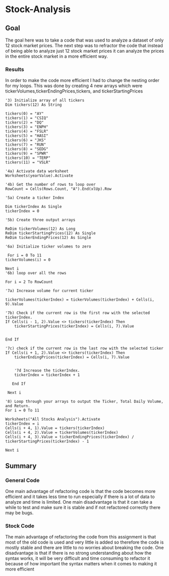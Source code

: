 # Stock-Analysis
## Goal
The goal here was to take a code that was used to analyze a dataset of only 12 stock market prices. The next step was to refractor the code that instead of being able to analyze just 12 stock market prices it can analyze the prices in the entire stock market in a more efficient way.
### Results 
In order to make the code more efficient I had to change the nesting order for my loops. This was done by creating 4 new arrays
which were tickerVolumes,tickerEndingPrices,tickers, and tickerStartingPrices

    
    '3) Initialize array of all tickers
    Dim tickers(12) As String

    tickers(0) = "AY"
    tickers(1) = "CSIQ"
    tickers(2) = "DQ"
    tickers(3) = "ENPH"
    tickers(4) = "FSLR"
    tickers(5) = "HASI"
    tickers(6) = "JKS"
    tickers(7) = "RUN"
    tickers(8) = "SEDG"
    tickers(9) = "SPWR"
    tickers(10) = "TERP"
    tickers(11) = "VSLR"

    '4a) Activate data worksheet
    Worksheets(yearValue).Activate

    '4b) Get the number of rows to loop over
    RowCount = Cells(Rows.Count, "A").End(xlUp).Row

    '5a) Create a ticker Index

    Dim tickerIndex As Single
    tickerIndex = 0

    '5b) Create three output arrays

    ReDim tickerVolumes(12) As Long
    ReDim tickerStartingPrices(12) As Single
    ReDim tickerEndingPrices(12) As Single

    '6a) Initialize ticker volumes to zero
    
     For i = 0 To 11
    tickerVolumes(i) = 0

    Next i
    '6b) loop over all the rows

    For i = 2 To RowCount

    '7a) Increase volume for current ticker
   
    tickerVolumes(tickerIndex) = tickerVolumes(tickerIndex) + Cells(i, 9).Value
    
    '7b) Check if the current row is the first row with the selected tickerIndex.
    If Cells(i - 1, 2).Value <> tickers(tickerIndex) Then
        tickerStartingPrices(tickerIndex) = Cells(i, 7).Value
        
        
    End If
    
    '7c) check if the current row is the last row with the selected ticker
    If Cells(i + 1, 2).Value <> tickers(tickerIndex) Then
        tickerEndingPrices(tickerIndex) = Cells(i, 7).Value
        

        '7d Increase the tickerIndex.
        tickerIndex = tickerIndex + 1
        
       End If

     Next i

    '8) Loop through your arrays to output the Ticker, Total Daily Volume, and Return.
    For i = 0 To 11
    
    Worksheets("All Stocks Analysis").Activate
    tickerIndex = i
    Cells(i + 4, 1).Value = tickers(tickerIndex)
    Cells(i + 4, 2).Value = tickerVolumes(tickerIndex)
    Cells(i + 4, 3).Value = tickerEndingPrices(tickerIndex) / tickerStartingPrices(tickerIndex) - 1
    
    Next i
## Summary
### General Code
One main advantage of refactoring code is that the code becomes more efficient and it takes less time to run especially if there is a lot of data to 
analyze and time is limited. One main disadvantage is that it can take a while to test and make sure it is stable and if not refactored correctly there may be bugs.
### Stock Code
The main advantage of refactoring the code from this assignment is that most of the old code is used and very little is added so therefore the code is mostly stable and there are little to no worries about breaking the code. 
One disadvantage is that if there is no strong understanding about how the syntax works, it will be very difficult and time consuming to refactor it because of how 
important the syntax matters when it comes to making it more efficient
